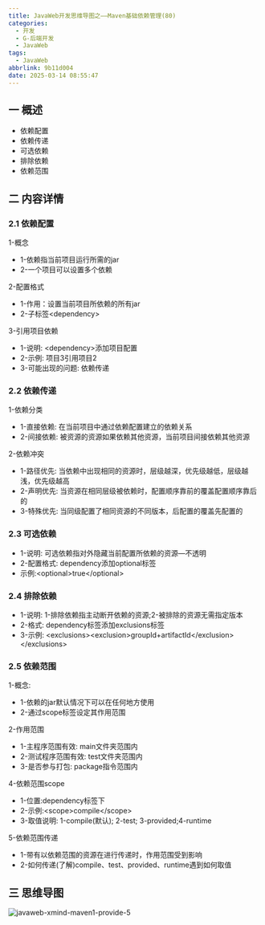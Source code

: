 ```yaml
---
title: JavaWeb开发思维导图之——Maven基础依赖管理(80)
categories:
  - 开发
  - G-后端开发
  - JavaWeb
tags:
  - JavaWeb
abbrlink: 9b11d004
date: 2025-03-14 08:55:47
---
```

## 一 概述

* 依赖配置
* 依赖传递
* 可选依赖
* 排除依赖
* 依赖范围

<!--more-->

## 二 内容详情

### 2.1 依赖配置

1-概念

* 1-依赖指当前项目运行所需的jar
* 2-一个项目可以设置多个依赖

2-配置格式

* 1-作用：设置当前项目所依赖的所有jar
* 2-子标签\<dependency>

3-引用项目依赖

* 1-说明: \<dependency>添加项目配置
* 2-示例: 项目3引用项目2
* 3-可能出现的问题: 依赖传递

### 2.2 依赖传递

1-依赖分类

* 1-直接依赖: 在当前项目中通过依赖配置建立的依赖关系
* 2-间接依赖: 被资源的资源如果依赖其他资源，当前项目间接依赖其他资源

2-依赖冲突

* 1-路径优先: 当依赖中出现相同的资源时，层级越深，优先级越低，层级越浅，优先级越高
* 2-声明优先: 当资源在相同层级被依赖时，配置顺序靠前的覆盖配置顺序靠后的
* 3-特殊优先: 当同级配置了相同资源的不同版本，后配置的覆盖先配置的

### 2.3 可选依赖

* 1-说明: 可选依赖指对外隐藏当前配置所依赖的资源—不透明
* 2-配置格式: dependency添加optional标签
* 示例:\<optional>true\</optional>

### 2.4 排除依赖

* 1-说明: 1-排除依赖指主动断开依赖的资源;2-被排除的资源无需指定版本
* 2-格式: dependency标签添加exclusions标签
* 3-示例: \<exclusions>\<exclusion>groupId+artifactId\</exclusion>\</exclusions>

### 2.5 依赖范围

1-概念:

* 1-依赖的jar默认情况下可以在任何地方使用
* 2-通过scope标签设定其作用范围

2-作用范围

* 1-主程序范围有效: main文件夹范围内
* 2-测试程序范围有效: test文件夹范围内
* 3-是否参与打包: package指令范围内

4-依赖范围scope

* 1-位置:dependency标签下
* 2-示例:\<scope>compile\</scope>
* 3-取值说明: 1-compile(默认); 2-test; 3-provided;4-runtime

5-依赖范围传递

* 1-带有以依赖范围的资源在进行传递时，作用范围受到影响
* 2-如何传递(了解)compile、test、provided、runtime遇到如何取值

## 三 思维导图

![javaweb-xmind-maven1-provide-5][1]



[1]:https://cdn.jsdelivr.net/gh/PGzxc/CDN/blog-java/javaweb-xmind-maven1-provide-5.png